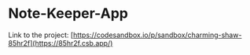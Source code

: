 # Note-Keeper-App
Link to the project: [https://codesandbox.io/p/sandbox/charming-shaw-85hr2f](https://85hr2f.csb.app/)
